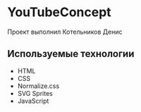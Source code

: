 # YouTubeConcept
Проект выполнил Котельников Денис

## Используемые технологии
- HTML
- CSS
- Normalize.css
- SVG Sprites
- JavaScript
